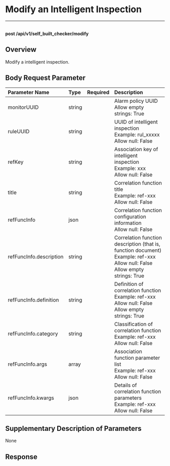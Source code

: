 # Modify an Intelligent Inspection

---

<br />**post /api/v1/self_built_checker/modify**

## Overview
Modify a intelligent inspection.




## Body Request Parameter

| Parameter Name        | Type     | Required   | Description              |
|:-----------|:-------|:-----|:----------------|
| monitorUUID | string |  | Alarm policy UUID<br>Allow empty strings: True <br> |
| ruleUUID | string |  | UUID of intelligent inspection<br>Example: rul_xxxxx <br>Allow null: False <br> |
| refKey | string |  | Association key of intelligent inspection<br>Example: xxx <br>Allow null: False <br> |
| title | string |  | Correlation function title<br>Example: ref-xxx <br>Allow null: False <br> |
| refFuncInfo | json |  | Correlation function configuration information<br>Allow null: False <br> |
| refFuncInfo.description | string |  | Correlation function description (that is, function document)<br>Example: ref-xxx <br>Allow null: False <br>Allow empty strings: True <br> |
| refFuncInfo.definition | string |  | Definition of correlation function<br>Example: ref-xxx <br>Allow null: False <br>Allow empty strings: True <br> |
| refFuncInfo.category | string |  | Classification of correlation function<br>Example: ref-xxx <br>Allow null: False <br> |
| refFuncInfo.args | array |  | Association function parameter list<br>Example: ref-xxx <br>Allow null: False <br> |
| refFuncInfo.kwargs | json |  | Details of correlation function parameters<br>Example: ref-xxx <br>Allow null: False <br> |

## Supplementary Description of Parameters

None





## Response
```shell
 
```





